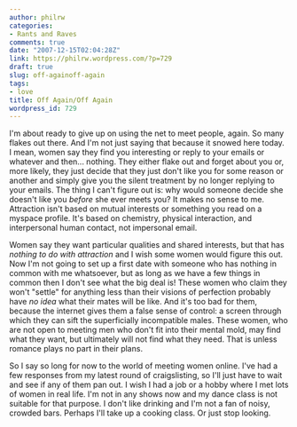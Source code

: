 ```yaml
---
author: philrw
categories:
- Rants and Raves
comments: true
date: "2007-12-15T02:04:28Z"
link: https://philrw.wordpress.com/?p=729
draft: true
slug: off-againoff-again
tags:
- love
title: Off Again/Off Again
wordpress_id: 729
---
```


I'm about ready to give up on using the net to meet people, again. So many flakes out there. And I'm not just saying that because it snowed here today. I mean, women say they find you interesting or reply to your emails or whatever and then... nothing. They either flake out and forget about you or, more likely, they just decide that they just don't like you for some reason or another and simply give you the silent treatment by no longer replying to your emails. The thing I can't figure out is: why would someone decide she doesn't like you _before_ she ever meets you? It makes no sense to me. Attraction isn't based on mutual interests or something you read on a myspace profile. It's based on chemistry, physical interaction, and interpersonal human contact, not impersonal email.

Women say they want particular qualities and shared interests, but that has _nothing to do with attraction_ and I wish some women would figure this out. Now I'm not going to set up a first date with someone who has nothing in common with me whatsoever, but as long as we have a few things in common then I don't see what the big deal is! These women who claim they won't "settle" for anything less than their visions of perfection probably have _no idea_ what their mates will be like. And it's too bad for them, because the internet gives them a false sense of control: a screen through which they can sift the superficially incompatible males. These women, who are not open to meeting men who don't fit into their mental mold, may find what they want, but ultimately will not find what they need. That is unless romance plays no part in their plans.

So I say so long for now to the world of meeting women online. I've had a few responses from my latest round of craigslisting, so I'll just have to wait and see if any of them pan out. I wish I had a job or a hobby where I met lots of women in real life. I'm not in any shows now and my dance class is not suitable for that purpose. I don't like drinking and I'm not a fan of noisy, crowded bars. Perhaps I'll take up a cooking class. Or just stop looking.
